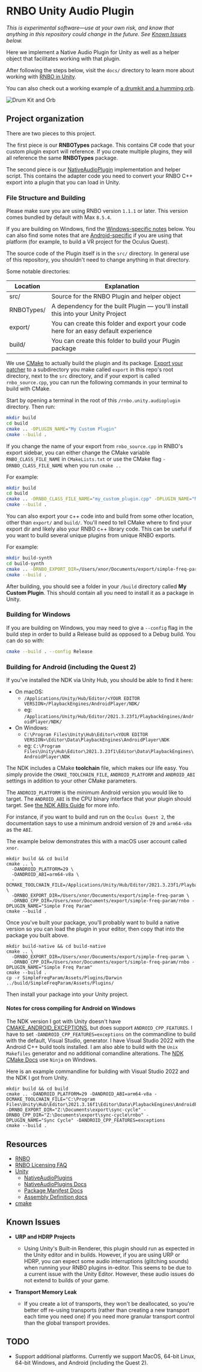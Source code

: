 # RNBO Unity Audio Plugin

*This is experimental software—use at your own risk, and know that anything in this repository could change in the future. See [Known Issues](#known-issues) below.*


Here we implement a Native Audio Plugin for Unity as well as a helper object that facilitates working with that plugin.

After following the steps below, visit the `docs/` directory to learn more about working with [RNBO in Unity](docs/INDEX.md).

You can also check out a working example of [a drumkit and a humming orb](https://cycling74-assets.nyc3.digitaloceanspaces.com/rnbo/unity/example-projects/RNBODrumkit.zip).

![Drum Kit and Orb](docs/images/drumkit-orb.png)

## Project organization

There are two pieces to this project.

The first piece is our **RNBOTypes** package. This contains C# code that your custom plugin 
export will reference. If you create multiple plugins, they will all reference the same **RNBOTypes** 
package.

The second piece is our [NativeAudioPlugin](https://docs.unity3d.com/Manual/AudioMixerNativeAudioPlugin.html) implementation and helper script.  This contains the
adapter code you need to convert your RNBO C++ export into a plugin that you can load in Unity.

### File Structure and Building

Please make sure you are using RNBO version `1.1.1` or later. This version comes bundled by default with Max `8.5.4`.

If you are building on Windows, find the [Windows-specific notes](#building-for-windows) below. You can also find some notes that are [Android-specific](#building-for-android-including-the-quest-2) if you are using that platform (for example, to build a VR project for the Oculus Quest).

The source code of the Plugin itself is in the `src/` directory. In general use of this repository, you shouldn't need to change anything in that directory.

Some notable directories:

| Location                          | Explanation   |
| --------------------------------- | ------------- |
| src/                              | Source for the RNBO Plugin and helper object |
| RNBOTypes/  | A dependency for the built Plugin — you'll install this into your Unity Project |
| export/                           | You can create this folder and export your code here for an easy default experience |
| build/          | You can create this folder to build your Plugin package |

We use [CMake](https://cmake.org/) to actually build the plugin and its package. [Export your patcher](https://rnbo.cycling74.com/learn/the-cpp-source-code-target-introduction) to a subdirectory
you make called `export` in this repo's root directory, next to the `src` directory, and if your export is called `rnbo_source.cpp`, you can run the following commands in your terminal to build with CMake. 

Start by opening a terminal in the root of this `/rnbo.unity.audioplugin` directory. Then run:

```sh
mkdir build
cd build
cmake .. -DPLUGIN_NAME="My Custom Plugin"
cmake --build .
```
If you change the name of your export from `rnbo_source.cpp` in RNBO's export sidebar, you can either change the CMake variable `RNBO_CLASS_FILE_NAME` in `CMakeLists.txt` or use the CMake flag `-DRNBO_CLASS_FILE_NAME` when you run `cmake ..`

For example:

```sh
mkdir build
cd build
cmake .. -DRNBO_CLASS_FILE_NAME="my_custom_plugin.cpp" -DPLUGIN_NAME="My Custom Plugin"
cmake --build .
```

You can also export your c++ code into and build from some other location, other than `export/` and `build/`.
You'll need to tell CMake where to find your export dir and likely also your RNBO c++ library code.
This can be useful if you want to build several unique plugins from unique RNBO exports.

For example:

```sh
mkdir build-synth
cd build-synth
cmake .. -DRNBO_EXPORT_DIR=/Users/xnor/Documents/export/simple-freq-param -DRNBO_CPP_DIR=/Users/xnor/Documents/export/simple-freq-param/rnbo -DPLUGIN_NAME="Simple Freq Param" 
cmake --build .
```

After building, you should see a folder in your `/build` directory called **My Custom Plugin**. This should contain
all you need to install it as a package in Unity.

### Building for Windows

If you are building on Windows, you may need to give a `--config` flag in the build step in order to build a Release build as opposed to a Debug build. You can do so with:

```sh
cmake --build . --config Release
```

### Building for Android (including the Quest 2)

If you've installed the NDK via Unity Hub, you should be able to find it here:

* On macOS:
  * `/Applications/Unity/Hub/Editor/<YOUR EDITOR VERSION>/PlaybackEngines/AndroidPlayer/NDK/`
  * eg: `/Applications/Unity/Hub/Editor/2021.3.23f1/PlaybackEngines/AndroidPlayer/NDK/`
* On Windows:
  * `C:\Program Files\Unity\Hub\Editor\<YOUR EDITOR VERSION>\Editor\Data\PlaybackEngines\AndroidPlayer\NDK`
  * eg: `C:\Program Files\Unity\Hub\Editor\2021.3.23f1\Editor\Data\PlaybackEngines\AndroidPlayer\NDK`

The NDK includes a CMake **toolchain** file, which makes our life easy.
You simply provide the `CMAKE_TOOLCHAIN_FILE`, `ANDROID_PLATFORM` and `ANDROID_ABI` settings in addition to your other CMake parameters.

The `ANDROID_PLATFORM` is the minimum Android version you would like to target.
The `ANDROID_ABI` is the CPU binary interface that your plugin should target. See [the NDK ABIs Guide](https://developer.android.com/ndk/guides/abis) for more info.

For instance, if you want to build and run on the `Oculus Quest 2`, the documentation says to use a minimum android version of `29` and `arm64-v8a` as the `ABI`. 

The example below demonstrates this with a macOS user account called `xnor`.

```
mkdir build && cd build
cmake .. \
  -DANDROID_PLATFORM=29 \
  -DANDROID_ABI=arm64-v8a \
  -DCMAKE_TOOLCHAIN_FILE=/Applications/Unity/Hub/Editor/2021.3.23f1/PlaybackEngines/AndroidPlayer/NDK/build/cmake/android.toolchain.cmake \
  -DRNBO_EXPORT_DIR=/Users/xnor/Documents/export/simple-freq-param \
  -DRNBO_CPP_DIR=/Users/xnor/Documents/export/simple-freq-param/rnbo -DPLUGIN_NAME="Simple Freq Param" 
cmake --build .
```

Once you've built your package, you'll probably want to build a native version so you can load the plugin in your editor, then copy that into the package you built above.

```
mkdir build-native && cd build-native
cmake .. \
  -DRNBO_EXPORT_DIR=/Users/xnor/Documents/export/simple-freq-param \
  -DRNBO_CPP_DIR=/Users/xnor/Documents/export/simple-freq-param/rnbo -DPLUGIN_NAME="Simple Freq Param" 
cmake --build .
cp -r SimpleFreqParam/Assets/Plugins/Darwin ../build/SimpleFreqParam/Assets/Plugins/
```

Then install your package into your Unity project.

#### Notes for cross compiling for Android on Windows

The NDK version I got with Unity doesn't have [CMAKE_ANDROID_EXCEPTIONS](https://cmake.org/cmake/help/v3.22/variable/CMAKE_ANDROID_EXCEPTIONS.html), but does support `ANDROID_CPP_FEATURES`.
I have to set `-DANDROID_CPP_FEATURES=exceptions` on the commandline to build with the default, Visual Studio, generator. I have Visual Studio 2022 with the Android C++ build tools installed.
I am also able to build with the `Unix Makefiles` generator and no additional comandline alterations.
The [NDK CMake Docs](https://developer.android.com/studio/projects/configure-cmake#call-cmake-cli) use `Ninja` on Windows.

Here is an example commandline for building with Visual Studio 2022 and the NDK I got from Unity.

```
mkdir build && cd build
cmake .. -DANDROID_PLATFORM=29 -DANDROID_ABI=arm64-v8a -DCMAKE_TOOLCHAIN_FILE="C:\Program Files\Unity\Hub\Editor\2021.3.16f1\Editor\Data\PlaybackEngines\AndroidPlayer\NDK\build\cmake/android.toolchain.cmake" -DRNBO_EXPORT_DIR="Z:\Documents\export\sync-cycle" -DRNBO_CPP_DIR="Z:\Documents\export\sync-cycle\rnbo" -DPLUGIN_NAME="Sync Cycle" -DANDROID_CPP_FEATURES=exceptions
cmake --build .
```


## Resources

* [RNBO](https://rnbo.cycling74.com/)
* [RNBO Licensing FAQ](https://support.cycling74.com/hc/en-us/articles/10730637742483-RNBO-Export-Licensing-FAQ)
* [Unity](https://unity.com/)
  * [NativeAudioPlugins](https://github.com/Unity-Technologies/NativeAudioPlugins)
  * [NativeAudioPlugins Docs](https://docs.unity3d.com/Manual/AudioMixerNativeAudioPlugin.html)
  * [Package Manifest Docs](https://docs.unity3d.com/Manual/upm-manifestPkg.html)
  * [Assembly Definition docs](https://docs.unity3d.com/Manual/ScriptCompilationAssemblyDefinitionFiles.html)
* [cmake](https://cmake.org/)

## Known Issues

* **URP and HDRP Projects**
  - Using Unity's Built-in Renderer, this plugin should run as expected in the Unity editor and in builds. However, if you are using URP or HDRP, you can expect some audio interruptions (glitching sounds) when running your RNBO plugins in-editor. This seems to be due to a current issue with the Unity Editor. However, these audio issues do not extend to builds of your game. 
  
* **Transport Memory Leak** 
  - If you create a lot of transports, they won't be deallocated, so you're better off re-using transports (rather than creating a new transport each time you need one) if you need more granular transport control than the global transport provides.

## TODO

* Support additional platforms. Currently we support MacOS, 64-bit Linux, 64-bit Windows, and Android (including the Quest 2).
